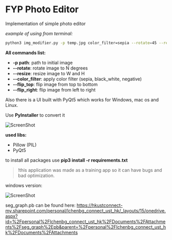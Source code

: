 # FYP Photo Editor

Implementation of simple photo editor

*example of using from terminal:*

```bash
python3 img_modifier.py -p temp.jpg color_filter=sepia --rotate=45 --resize=200,300
```

**All commands list:**

-  **-p path**:  path to initial image
-  **--rotate**: rotate image to N degrees
-  **--resize**: resize image to W and H
-  **--color_filter**: apply color filter (sepia, black_white, negative)
-  **--flip_top**: flip image from top to bottom
-  **--flip_right**: flip image from left to right

Also there is a UI built with PyQt5 which works for Windows, mac os and Linux.

Use **PyInstaller** to convert it

![ScreenShot](http://i.imgur.com/ZPd2Uzi.gif)

**used libs:**
- Pillow (PIL)
- PyQt5

to install all packages use **pip3 install -r requirements.txt**

> !this application was made as a training app so it can have bugs and bad optimization.

windows version:

![ScreenShot](https://github.com/shkolovy/simple-photo-editor/blob/master/win-version.png)


seg_graph.pb can be found here: https://hkustconnect-my.sharepoint.com/personal/lchenbg_connect_ust_hk/_layouts/15/onedrive.aspx?id=%2Fpersonal%2Flchenbg_connect_ust_hk%2FDocuments%2FAttachments%2Fseg_graph%2Epb&parent=%2Fpersonal%2Flchenbg_connect_ust_hk%2FDocuments%2FAttachments 
